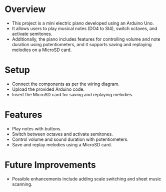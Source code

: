 # Overview
- This project is a mini electric piano developed using an Arduino Uno.
- It allows users to play musical notes (DO4 to SI4), switch octaves, and activate semitones.
- Additionally, the piano includes features for controlling volume and note duration using potentiometers, and it supports saving and replaying melodies on a MicroSD card.

# Setup
- Connect the components as per the wiring diagram.
- Upload the provided Arduino code.
- Insert the MicroSD card for saving and replaying melodies.

# Features
- Play notes with buttons.
- Switch between octaves and activate semitones.
- Control volume and sound duration with potentiometers.
- Save and replay melodies using a MicroSD card.

# Future Improvements
- Possible enhancements include adding scale switching and sheet music scanning.
  
